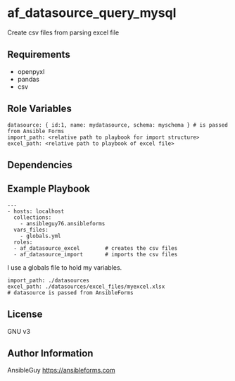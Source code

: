 af_datasource_query_mysql
=========

Create csv files from parsing excel file

Requirements
------------

- openpyxl
- pandas
- csv

Role Variables
--------------
```
datasource: { id:1, name: mydatasource, schema: myschema } # is passed from Ansible Forms
import_path: <relative path to playbook for import structure>
excel_path: <relative path to playbook of excel file>
```
Dependencies
------------

Example Playbook
----------------
```
---
- hosts: localhost
  collections:
    - ansibleguy76.ansibleforms
  vars_files:
    - globals.yml
  roles:
  - af_datasource_excel        # creates the csv files
  - af_datasource_import       # imports the csv files
```

I use a globals file to hold my variables.
```
import_path: ./datasources
excel_path: ./datasources/excel_files/myexcel.xlsx
# datasource is passed from AnsibleForms
```

License
-------

GNU v3

Author Information
------------------
AnsibleGuy
https://ansibleforms.com